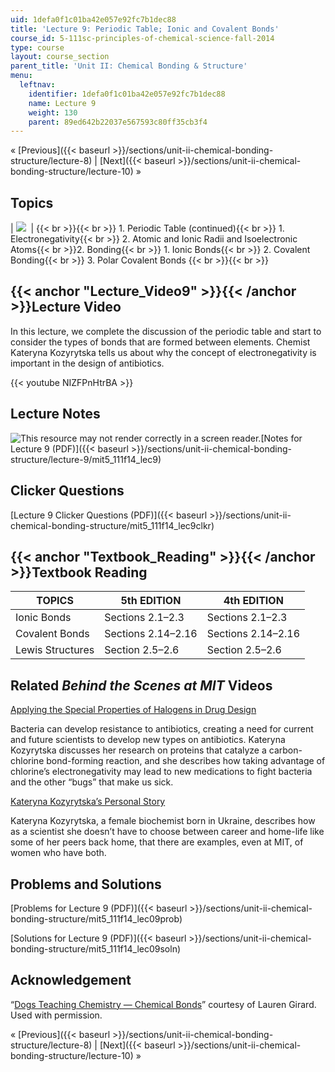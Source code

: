 ```yaml
---
uid: 1defa0f1c01ba42e057e92fc7b1dec88
title: 'Lecture 9: Periodic Table; Ionic and Covalent Bonds'
course_id: 5-111sc-principles-of-chemical-science-fall-2014
type: course
layout: course_section
parent_title: 'Unit II: Chemical Bonding & Structure'
menu:
  leftnav:
    identifier: 1defa0f1c01ba42e057e92fc7b1dec88
    name: Lecture 9
    weight: 130
    parent: 89ed642b22037e567593c80ff35cb3f4
---
```


« [Previous]({{< baseurl >}}/sections/unit-ii-chemical-bonding-structure/lecture-8) | [Next]({{< baseurl >}}/sections/unit-ii-chemical-bonding-structure/lecture-10) »

Topics
------

| ![](https://open-learning-course-data-production.s3.amazonaws.com/5-111sc-principles-of-chemical-science-fall-2014/30c821c0166593daa6e1eacf96c4abb3_Lecture_9.jpg)  |  {{< br >}}{{< br >}} 1.  Periodic Table (continued){{< br >}}    1.  Electronegativity{{< br >}}    2.  Atomic and Ionic Radii and Isoelectronic Atoms{{< br >}}2.  Bonding{{< br >}}    1.  Ionic Bonds{{< br >}}    2.  Covalent Bonding{{< br >}}    3.  Polar Covalent Bonds {{< br >}}{{< br >}}  

{{< anchor "Lecture_Video9" >}}{{< /anchor >}}Lecture Video
-----------------------------------------------------------

In this lecture, we complete the discussion of the periodic table and start to consider the types of bonds that are formed between elements. Chemist Kateryna Kozyrytska tells us about why the concept of electronegativity is important in the design of antibiotics.

{{< youtube NIZFPnHtrBA >}}

Lecture Notes
-------------

![This resource may not render correctly in a screen reader.](/images/inacessible.gif)[Notes for Lecture 9 (PDF)]({{< baseurl >}}/sections/unit-ii-chemical-bonding-structure/lecture-9/mit5_111f14_lec9)

Clicker Questions
-----------------

[Lecture 9 Clicker Questions (PDF)]({{< baseurl >}}/sections/unit-ii-chemical-bonding-structure/mit5_111f14_lec9clkr)

{{< anchor "Textbook_Reading" >}}{{< /anchor >}}Textbook Reading
----------------------------------------------------------------

| TOPICS | 5th EDITION | 4th EDITION |
| --- | --- | --- |
| Ionic Bonds | Sections 2.1–2.3 | Sections 2.1–2.3 |
| Covalent Bonds | Sections 2.14–2.16 | Sections 2.14–2.16 |
| Lewis Structures | Section 2.5–2.6 | Section 2.5–2.6 

Related _Behind the Scenes at MIT_ Videos
-----------------------------------------

[Applying the Special Properties of Halogens in Drug Design](http://techtv.mit.edu/videos/24160-applying-the-special-properties-of-halogens-in-drug-design)

Bacteria can develop resistance to antibiotics, creating a need for current and future scientists to develop new types on antibiotics. Kateryna Kozyrytska discusses her research on proteins that catalyze a carbon-chlorine bond-forming reaction, and she describes how taking advantage of chlorine’s electronegativity may lead to new medications to fight bacteria and the other “bugs” that make us sick.

[Kateryna Kozyrytska’s Personal Story](http://techtv.mit.edu/videos/24159-kateryna-kozyrytska-s-personal-story)

Kateryna Kozyrytska, a female biochemist born in Ukraine, describes how as a scientist she doesn’t have to choose between career and home-life like some of her peers back home, that there are examples, even at MIT, of women who have both.

Problems and Solutions
----------------------

[Problems for Lecture 9 (PDF)]({{< baseurl >}}/sections/unit-ii-chemical-bonding-structure/mit5_111f14_lec09prob)

[Solutions for Lecture 9 (PDF)]({{< baseurl >}}/sections/unit-ii-chemical-bonding-structure/mit5_111f14_lec09soln)

Acknowledgement
---------------

“[Dogs Teaching Chemistry — Chemical Bonds](https://www.youtube.com/watch?v=_M9khs87xQ8)” courtesy of Lauren Girard. Used with permission.

« [Previous]({{< baseurl >}}/sections/unit-ii-chemical-bonding-structure/lecture-8) | [Next]({{< baseurl >}}/sections/unit-ii-chemical-bonding-structure/lecture-10) »